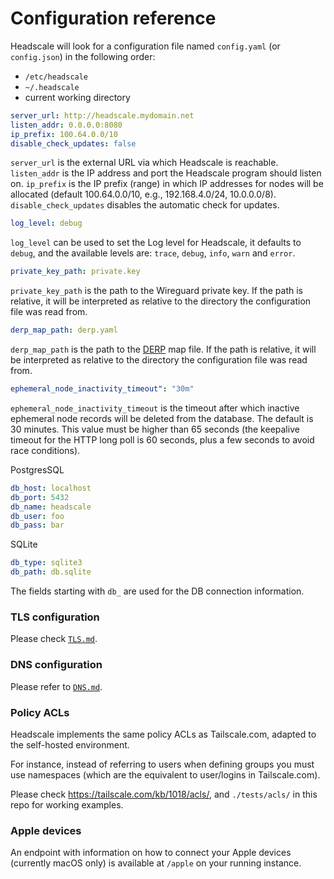 # Configuration reference

Headscale will look for a configuration file named `config.yaml` (or `config.json`) in the following order:

- `/etc/headscale`
- `~/.headscale`
- current working directory

```yaml
server_url: http://headscale.mydomain.net
listen_addr: 0.0.0.0:8080
ip_prefix: 100.64.0.0/10
disable_check_updates: false
```

`server_url` is the external URL via which Headscale is reachable. `listen_addr` is the IP address and port the Headscale program should listen on. `ip_prefix` is the IP prefix (range) in which IP addresses for nodes will be allocated (default 100.64.0.0/10, e.g., 192.168.4.0/24, 10.0.0.0/8). `disable_check_updates` disables the automatic check for updates.

```yaml
log_level: debug
```

`log_level` can be used to set the Log level for Headscale, it defaults to `debug`, and the available levels are: `trace`, `debug`, `info`, `warn` and `error`.

```yaml
private_key_path: private.key
```

`private_key_path` is the path to the Wireguard private key. If the path is relative, it will be interpreted as relative to the directory the configuration file was read from.

```yaml
derp_map_path: derp.yaml
```

`derp_map_path` is the path to the [DERP](https://pkg.go.dev/tailscale.com/derp) map file. If the path is relative, it will be interpreted as relative to the directory the configuration file was read from.

```yaml
ephemeral_node_inactivity_timeout": "30m"
```

`ephemeral_node_inactivity_timeout` is the timeout after which inactive ephemeral node records will be deleted from the database. The default is 30 minutes. This value must be higher than 65 seconds (the keepalive timeout for the HTTP long poll is 60 seconds, plus a few seconds to avoid race conditions).

PostgresSQL

```yaml
db_host: localhost
db_port: 5432
db_name: headscale
db_user: foo
db_pass: bar
```

SQLite

```yaml
db_type: sqlite3
db_path: db.sqlite
```

The fields starting with `db_` are used for the DB connection information.

### TLS configuration

Please check [`TLS.md`](TLS.md).

### DNS configuration

Please refer to [`DNS.md`](DNS.md).

### Policy ACLs

Headscale implements the same policy ACLs as Tailscale.com, adapted to the self-hosted environment.

For instance, instead of referring to users when defining groups you must
use namespaces (which are the equivalent to user/logins in Tailscale.com).

Please check https://tailscale.com/kb/1018/acls/, and `./tests/acls/` in this repo for working examples.

### Apple devices

An endpoint with information on how to connect your Apple devices (currently macOS only) is available at `/apple` on your running instance.
